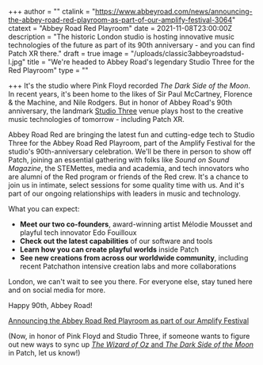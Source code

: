 +++
author = ""
ctalink = "https://www.abbeyroad.com/news/announcing-the-abbey-road-red-playroom-as-part-of-our-amplify-festival-3064"
ctatext = "Abbey Road Red Playroom"
date = 2021-11-08T23:00:00Z
description = "The historic London studio is hosting innovative music technologies of the future as part of its 90th anniversary - and you can find Patch XR there."
draft = true
image = "/uploads/classic3abbeyroadstud-l.jpg"
title = "We're headed to Abbey Road's legendary Studio Three for the Red Playroom"
type = ""

+++
It's the studio where Pink Floyd recorded _The Dark Side of the Moon_. In recent years, it's been home to the likes of Sir Paul McCartney, Florence & the Machine, and Nile Rodgers. But in honor of Abbey Road's 90th anniversary, the landmark [Studio Three](https://www.abbeyroad.com/studio-three) venue plays host to the creative music technologies of tomorrow - including Patch XR.

Abbey Road Red are bringing the latest fun and cutting-edge tech to Studio Three for the Abbey Road Red Playroom, part of the Amplify Festival for the studio's 90th-anniversary celebration. We'll be there in person to show off Patch, joining an essential gathering with folks like _Sound on Sound_ _Magazine_, the STEMettes, media and academia, and tech innovators who are alumni of the Red program or friends of the Red crew. It's a chance to join us in intimate, select sessions for some quality time with us. And it's part of our ongoing relationships with leaders in music and technology.

What you can expect:

* **Meet our two co-founders**, award-winning artist Mélodie Mousset and playful tech innovator Edo Fouilloux
* **Check out the latest capabilities** of our software and tools
* **Learn how you can create playful worlds** inside Patch
* **See new creations from across our worldwide community**, including recent Patchathon intensive creation labs and more collaborations

London, we can't wait to see you there. For everyone else, stay tuned here and on social media for more.

Happy 90th, Abbey Road!

[Announcing the Abbey Road Red Playroom as part of our Amplify Festival](https://www.abbeyroad.com/news/announcing-the-abbey-road-red-playroom-as-part-of-our-amplify-festival-3064)

(Now, in honor of Pink Floyd and Studio Three, if someone wants to figure out new ways to sync up [_The Wizard of Oz_ and _The Dark Side of the Moon_](https://en.wikipedia.org/wiki/Dark_Side_of_the_Rainbow) in Patch, let us know!)